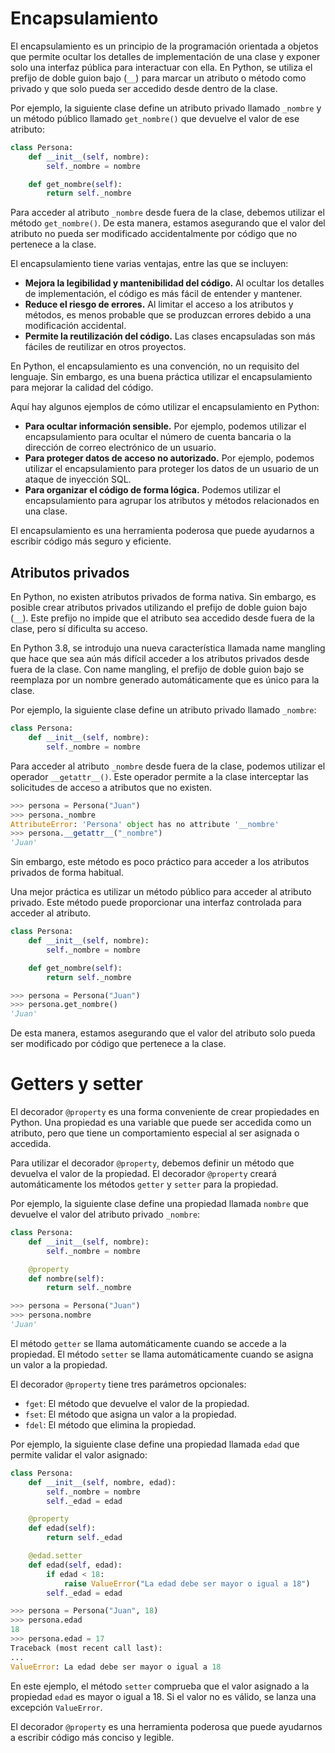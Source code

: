 # Encapsulamiento

El encapsulamiento es un principio de la programación orientada a objetos que permite ocultar los detalles de implementación de una clase y exponer solo una interfaz pública para interactuar con ella. En Python, se utiliza el prefijo de doble guion bajo (`__`) para marcar un atributo o método como privado y que solo pueda ser accedido desde dentro de la clase.

Por ejemplo, la siguiente clase define un atributo privado llamado `_nombre` y un método público llamado `get_nombre()` que devuelve el valor de ese atributo:

```python
class Persona:
    def __init__(self, nombre):
        self._nombre = nombre

    def get_nombre(self):
        return self._nombre
```

Para acceder al atributo `_nombre` desde fuera de la clase, debemos utilizar el método `get_nombre()`. De esta manera, estamos asegurando que el valor del atributo no pueda ser modificado accidentalmente por código que no pertenece a la clase.

El encapsulamiento tiene varias ventajas, entre las que se incluyen:

* **Mejora la legibilidad y mantenibilidad del código.** Al ocultar los detalles de implementación, el código es más fácil de entender y mantener.
* **Reduce el riesgo de errores.** Al limitar el acceso a los atributos y métodos, es menos probable que se produzcan errores debido a una modificación accidental.
* **Permite la reutilización del código.** Las clases encapsuladas son más fáciles de reutilizar en otros proyectos.

En Python, el encapsulamiento es una convención, no un requisito del lenguaje. Sin embargo, es una buena práctica utilizar el encapsulamiento para mejorar la calidad del código.

Aquí hay algunos ejemplos de cómo utilizar el encapsulamiento en Python:

* **Para ocultar información sensible.** Por ejemplo, podemos utilizar el encapsulamiento para ocultar el número de cuenta bancaria o la dirección de correo electrónico de un usuario.
* **Para proteger datos de acceso no autorizado.** Por ejemplo, podemos utilizar el encapsulamiento para proteger los datos de un usuario de un ataque de inyección SQL.
* **Para organizar el código de forma lógica.** Podemos utilizar el encapsulamiento para agrupar los atributos y métodos relacionados en una clase.

El encapsulamiento es una herramienta poderosa que puede ayudarnos a escribir código más seguro y eficiente.

## Atributos privados 
En Python, no existen atributos privados de forma nativa. Sin embargo, es posible crear atributos privados utilizando el prefijo de doble guion bajo (`__`). Este prefijo no impide que el atributo sea accedido desde fuera de la clase, pero sí dificulta su acceso.

En Python 3.8, se introdujo una nueva característica llamada name mangling que hace que sea aún más difícil acceder a los atributos privados desde fuera de la clase. Con name mangling, el prefijo de doble guion bajo se reemplaza por un nombre generado automáticamente que es único para la clase.

Por ejemplo, la siguiente clase define un atributo privado llamado `_nombre`:

```python
class Persona:
    def __init__(self, nombre):
        self._nombre = nombre
```

Para acceder al atributo `_nombre` desde fuera de la clase, podemos utilizar el operador `__getattr__()`. Este operador permite a la clase interceptar las solicitudes de acceso a atributos que no existen.

```python
>>> persona = Persona("Juan")
>>> persona._nombre
AttributeError: 'Persona' object has no attribute '__nombre'
>>> persona.__getattr__("_nombre")
'Juan'
```

Sin embargo, este método es poco práctico para acceder a los atributos privados de forma habitual.

Una mejor práctica es utilizar un método público para acceder al atributo privado. Este método puede proporcionar una interfaz controlada para acceder al atributo.

```python
class Persona:
    def __init__(self, nombre):
        self._nombre = nombre

    def get_nombre(self):
        return self._nombre

>>> persona = Persona("Juan")
>>> persona.get_nombre()
'Juan'
```

De esta manera, estamos asegurando que el valor del atributo solo pueda ser modificado por código que pertenece a la clase.

# Getters y setter 
El decorador `@property` es una forma conveniente de crear propiedades en Python. Una propiedad es una variable que puede ser accedida como un atributo, pero que tiene un comportamiento especial al ser asignada o accedida.

Para utilizar el decorador `@property`, debemos definir un método que devuelva el valor de la propiedad. El decorador `@property` creará automáticamente los métodos `getter` y `setter` para la propiedad.

Por ejemplo, la siguiente clase define una propiedad llamada `nombre` que devuelve el valor del atributo privado `_nombre`:

```python
class Persona:
    def __init__(self, nombre):
        self._nombre = nombre

    @property
    def nombre(self):
        return self._nombre

>>> persona = Persona("Juan")
>>> persona.nombre
'Juan'
```

El método `getter` se llama automáticamente cuando se accede a la propiedad. El método `setter` se llama automáticamente cuando se asigna un valor a la propiedad.

El decorador `@property` tiene tres parámetros opcionales:

* `fget`: El método que devuelve el valor de la propiedad.
* `fset`: El método que asigna un valor a la propiedad.
* `fdel`: El método que elimina la propiedad.

Por ejemplo, la siguiente clase define una propiedad llamada `edad` que permite validar el valor asignado:

```python
class Persona:
    def __init__(self, nombre, edad):
        self._nombre = nombre
        self._edad = edad

    @property
    def edad(self):
        return self._edad

    @edad.setter
    def edad(self, edad):
        if edad < 18:
            raise ValueError("La edad debe ser mayor o igual a 18")
        self._edad = edad

>>> persona = Persona("Juan", 18)
>>> persona.edad
18
>>> persona.edad = 17
Traceback (most recent call last):
...
ValueError: La edad debe ser mayor o igual a 18
```

En este ejemplo, el método `setter` comprueba que el valor asignado a la propiedad `edad` es mayor o igual a 18. Si el valor no es válido, se lanza una excepción `ValueError`.

El decorador `@property` es una herramienta poderosa que puede ayudarnos a escribir código más conciso y legible.
